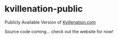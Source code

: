 # kvillenation-public
Publicly Available Version of [Kvillenation.com](http://kvillenation.com)

Source code coming... check out the website for now!
